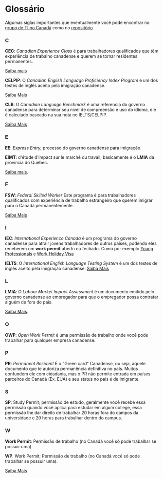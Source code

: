 # Glossário

Algumas siglas importantes que eventualmente você pode encontrar no [grupo de TI no Canadá](https://t.me/tinocanada) como no [repositório](https://github.com/ti-no-canada)

### C

**CEC**: *Canadian Experience Class* é para trabalhadores qualificados que têm experiência de trabalho canadense e querem se tornar residentes permanentes.

[Saiba mais](https://www.canada.ca/en/immigration-refugees-citizenship/services/immigrate-canada/express-entry/eligibility/canadian-experience-class.html)

**CELPIP**: O *Canadian English Language Proficiency Index Program* é um dos testes de inglês aceito pela imigração canadense.

[Saiba Mais](https://www.celpip.ca)

**CLB**: O *Canadian Language Benchmark* é uma referencia do governo canadense para determinar seu nivel de compreensão e uso do idioma, ele é calculado baseado na sua nota no IELTS/CELPIP.

[Saiba Mais](https://www.canada.ca/en/immigration-refugees-citizenship/corporate/publications-manuals/operational-bulletins-manuals/standard-requirements/language-requirements/test-equivalency-charts.html)

### E
**EE**: *Express Entry*, processo do governo canadense para imigração.

**EIMT**: d'étude d'impact sur le marché du travail, basicamente é o **LMIA** da provincia do Quebec. 

[Saiba mais](https://github.com/ti-no-canada/imigracao-para-o-canada/blob/master/informacoes-gerais-sobre-visto.md#o-que-é-express-entry).

### F

**FSW**: *Federal Skilled Worker* Este programa é para trabalhadores qualificados com experiência de trabalho estrangeiro que querem imigrar para o Canadá permanentemente.

[Saiba Mais](https://www.canada.ca/en/immigration-refugees-citizenship/services/immigrate-canada/express-entry/eligibility/federal-skilled-workers.html)

### I 


**IEC**: *International Experience Canada* é um programa do governo canadense para atrair jovens trabalhadores de outros países, podendo eles receberem um **work permit** aberto ou fechado. Como por exemplo [Young Professionals](https://github.com/ti-no-canada/imigracao-para-o-canada/blob/master/como-conseguir-um-work-permit-no-canada.md#international-experience-canada-iec-young-professionals) e [Work Holiday Visa](https://github.com/ti-no-canada/imigracao-para-o-canada/blob/master/como-conseguir-um-work-permit-no-canada.md#international-experience-canada-iec-work-holiday-visa)

**IELTS**: O *International English Language Testing System* é um dos testes de inglês aceito pela imigração canadense.
[Saiba Mais](https://www.ielts.org)

### L
**LMIA**: O *Labour Market Impact Assessment* é um documento emitido pelo governo canadense ao empregador para que o empregador possa contratar alguém de fora do país. 

[Saiba Mais](https://github.com/ti-no-canada/imigracao-para-o-canada/blob/master/como-conseguir-um-work-permit-no-canada.md#lmia-labour-market-impact-assessment).

### O
**OWP**: *Open Work Permit* é uma permissão de trabalho onde você pode trabalhar para qualquer empresa canadense.

### P
**PR**: *Permanent Resident* É o "Green card" Canadense, ou seja, aquele documento que te autoriza permanência definitiva no país. Muitos confundem ele com cidadania, mas o PR não permite entrada em países parceiros do Canadá (Ex. EUA) e seu status no país é de imigrante.

### S

**SP**: Study Permit; permissão de estudo, geralmente você recebe essa permissão quando você aplica para estudar em algum college, essa permissão lhe dar direito de trabalhar 20 horas fora do campos da universidade e 20 horas para trabalhar dentro do campus.

### W
**Work Permit**: Permissão de trabalho (no Canadá você só pode trabalhar se possuir uma).

**WP**: Work Permit; Permissão de trabalho (no Canadá você só pode trabalhar se possuir uma).


[Saiba Mais](https://github.com/ti-no-canada/imigracao-para-o-canada)

